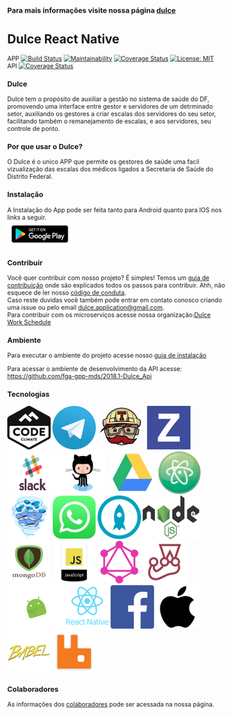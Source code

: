 ### Para mais informações visite nossa página [dulce](https://fga-gpp-mds.github.io/2018.1-Dulce_App/index.html)
# Dulce React Native
APP [![Build Status](https://travis-ci.org/fga-gpp-mds/2018.1-Dulce_App.svg?branch=master)](https://travis-ci.org/fga-gpp-mds/2018.1-Dulce_App) [![Maintainability](https://api.codeclimate.com/v1/badges/2446e950fda3550f98ca/maintainability)](https://codeclimate.com/github/fga-gpp-mds/2018.1-Dulce_App/maintainability) [![Coverage Status](https://coveralls.io/repos/github/fga-gpp-mds/2018.1-Dulce_App/badge.svg?branch=master)](https://coveralls.io/github/fga-gpp-mds/2018.1-Dulce_App?branch=master) [![License: MIT](https://img.shields.io/badge/License-MIT-yellow.svg)](https://opensource.org/licenses/MIT)  
API [![Coverage Status](https://coveralls.io/repos/github/fga-gpp-mds/2018.1-Dulce_API/badge.svg?branch=master)](https://coveralls.io/github/fga-gpp-mds/2018.1-Dulce_API?branch=master)  
### Dulce

Dulce tem o propósito de auxiliar a gestão no sistema de saúde do DF, promovendo uma interface entre gestor e servidores de um detrminado setor, auxiliando os gestores a criar escalas dos servidores do seu setor, facilitando também o remanejamento de escalas, e aos servidores, seu controle de ponto.


### Por que usar o Dulce?

O Dulce é o unico APP que permite os gestores de saúde uma facil vizualização das escalas dos médicos ligados a Secretaria de Saúde do Distrito Federal.

### Instalação
A Instalação do App pode ser feita tanto para Android quanto para IOS nos links a seguir.  
<a href="https://play.google.com/store/apps/details?id=com.dulce"><img src="/docs/assets/img/logos/googleplay.png" width="150" height="60" title="Google Play"></a>

### Contribuir
Você quer contribuir com nosso projeto? É simples! Temos um [guia de contribuição](CONTRIBUTING.md) onde são explicados todos os passos para contribuir. Ahh, não esquece de ler nosso [código de conduta](CODE_OF_CONDUCT.md).   
Caso reste duvidas você também pode entrar em contato conosco criando uma issue ou pelo email dulce.application@gmail.com.  
Para contribuir com os microserviços acesse nossa organização:[Dulce Work Schedule](https://github.com/Dulce-Work-Schedule) 

### Ambiente

Para executar o ambiente do projeto acesse nosso [guia de instalação](guia_de_instalacao.md)

Para acessar o ambiente de desenvolvimento da API acesse:  https://github.com/fga-gpp-mds/2018.1-Dulce_Api

### Tecnologias

<img src="docs/assets/img/logos/codeclimate.png" width="100" height="100" title="CodeClimate"> <img src="docs/assets/img/logos/telegram.png" width="100" height="100" title="Telegram"> <img src="docs/assets/img/logos/travis.gif" width="110" height="100" title="Travis"> <img src="docs/assets/img/logos/zenhub.png" width="100" height="100" title="Zen Hub"> <img src="docs/assets/img/logos/slack.gif" width="115" height="100" title="Slack"> <img src="docs/assets/img/logos/GitHub.gif" width="110" height="100" title="GitHub"> <img src="docs/assets/img/logos/drive.gif" width="110" height="100" title="Drive"> <img src="docs/assets/img/logos/atom.png" width="100" height="100" title="Atom"> <img src="docs/assets/img/logos/docker.gif" width="100" height="100" title="Docker"> <img src="docs/assets/img/logos/whatsapp.png" width="100" height="100" title="Whatsapp"> <img src="docs/assets/img/logos/protoio.png" width="100" height="100" title="Proto.io"> <img src="docs/assets/img/logos/node.png" width="130" height="100" title="Node.js"> <img src="docs/assets/img/logos/mongodb.png" width="100" height="100" title="MongoDB"> <img src="docs/assets/img/logos/js.png" width="100" height="100" title="JS"> <img src="docs/assets/img/logos/graphql.png" width="100" height="100" title="GraphQL"> <img src="docs/assets/img/logos/jest.png" width="100" height="100" title="Jtest"> <img src="docs/assets/img/logos/android.gif" width="130" height="100" title="Android"> <img src="docs/assets/img/logos/react-native.png" width="100" height="100" title="React Native"> <img src="docs/assets/img/logos/facebook.gif" width="100" height="100" title="Facebook">  <img src="docs/assets/img/logos/apple.png" width="100" height="100" title="Apple"> <img src="docs/assets/img/logos/babel.png" width="100" height="100" title="Babel"> <img src="docs/assets/img/logos/RabbitMQ.png" width="100" height="100" title="RabbitMQ">


### Colaboradores
 As informações dos [colaboradores](https://fga-gpp-mds.github.io/2018.1-Dulce_App/colaboradores.html) pode ser acessada na nossa página.
